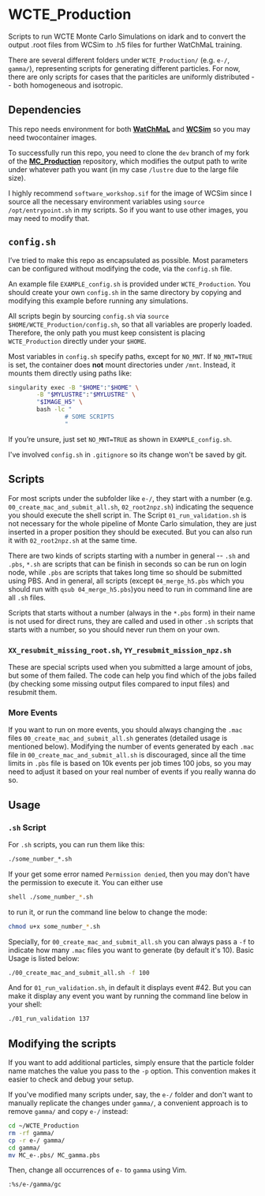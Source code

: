 # WCTE_Production
Scripts to run WCTE Monte Carlo Simulations on idark and to convert the output .root files from WCSim to .h5 files for further WatChMaL training.

There are several different folders under `WCTE_Production/` (e.g. `e-/`, `gamma/`), representing scripts for generating different particles. For now, there are only scripts for cases that the pariticles are uniformly distributed -- both homogeneous and isotropic.


## Dependencies
This repo needs environment for both [**WatChMaL**](https://github.com/WatChMaL/WatChMaL) and [**WCSim**](https://github.com/WCSim/WCSim) so you may need twocontainer images.

To successfully run this repo, you need to clone the `dev` branch of my fork of the [**MC_Production**](https://github.com/PoinRec/MC_Production/tree/dev) repository, which modifies the output path to write under whatever path you want (in my case `/lustre` due to the large file size).
 
I highly recommend `software_workshop.sif` for the image of WCSim since I source all the necessary environment variables using `source /opt/entrypoint.sh` in my scripts. So if you want to use other images, you may need to modify that.


## `config.sh`
I’ve tried to make this repo as encapsulated as possible. Most parameters can be configured without modifying the code, via the `config.sh` file.

An example file `EXAMPLE_config.sh` is provided under `WCTE_Production`. You should create your own `config.sh` in the same directory by copying and modifying this example before running any simulations.

All scripts begin by sourcing `config.sh` via `source $HOME/WCTE_Production/config.sh`, so that all variables are properly loaded. Therefore, the only path you must keep consistent is placing `WCTE_Production` directly under your `$HOME`.

Most variables in `config.sh` specify paths, except for `NO_MNT`. If `NO_MNT=TRUE` is set, the container does **not** mount directories under `/mnt`. Instead, it mounts them directly using paths like:

```bash
singularity exec -B "$HOME":"$HOME" \
        -B "$MYLUSTRE":"$MYLUSTRE" \
        "$IMAGE_H5" \
        bash -lc "
                # SOME SCRIPTS
                "
```

If you’re unsure, just set `NO_MNT=TRUE` as shown in `EXAMPLE_config.sh`.

I've involved `config.sh` in `.gitignore` so its change won't be saved by git.


## Scripts
For most scripts under the subfolder like `e-/`, they start with a number (e.g. `00_create_mac_and_submit_all.sh`, `02_root2npz.sh`) indicating the sequence you should execute the shell script in. The Script `01_run_validation.sh` is not necessary for the whole pipeline of Monte Carlo simulation, they are just inserted in a proper position they should be executed. But you can also run it with `02_root2npz.sh` at the same time.

There are two kinds of scripts starting with a number in general -- `.sh` and `.pbs`, `*.sh` are scripts that can be finish in seconds so can be run on login node, while `.pbs` are scripts that takes long time so should be submitted using PBS. And in general, all scripts (except `04_merge_h5.pbs` which you should run with `qsub 04_merge_h5.pbs`)you need to run in command line are all `.sh` files.

Scripts that starts without a number (always in the `*.pbs` form) in their name is not used for direct runs, they are called and used in other `.sh` scripts that starts with a number, so you should never run them on your own.

### `XX_resubmit_missing_root.sh`, `YY_resubmit_mission_npz.sh`
These are special scripts used when you submitted a large amount of jobs, but some of them failed. The code can help you find which of the jobs failed (by checking some missing output files compared to input files) and resubmit them.


### More Events
If you want to run on more events, you should always changing the `.mac` files `00_create_mac_and_submit_all.sh` generates (detailed usage is mentioned below). Modifying the number of events generated by each `.mac` file in `00_create_mac_and_submit_all.sh` is discouraged, since all the time limits in `.pbs` file is based on 10k events per job times 100 jobs, so you may need to adjust it based on your real number of events if you really wanna do so.

## Usage
### `.sh` Script
For `.sh` scripts, you can run them like this:
```bash
./some_number_*.sh
```

If your get some error named `Permission denied`, then you may don't have the permission to execute it. You can either use

```bash
shell ./some_number_*.sh

```
to run it, or run the command line below to change the mode:

```bash
chmod u+x some_number_*.sh
```

Specially, for `00_create_mac_and_submit_all.sh` you can always pass a `-f` to indicate how many `.mac` files you want to generate (by default it's 10). Basic Usage is listed below:

```bash
./00_create_mac_and_submit_all.sh -f 100
```

And for `01_run_validation.sh`, in default it displays event #42. But you can make it display any event you want by running the command line below in your shell:
```bash
./01_run_validation 137
```


## Modifying the scripts
If you want to add additional particles, simply ensure that the particle folder name matches the value you pass to the `-p` option. This convention makes it easier to check and debug your setup.

If you've modified many scripts under, say, the `e-/` folder and don't want to manually replicate the changes under `gamma/`, a convenient approach is to remove `gamma/` and copy `e-/` instead:

```bash
cd ~/WCTE_Production
rm -rf gamma/
cp -r e-/ gamma/
cd gamma/
mv MC_e-.pbs/ MC_gamma.pbs
```

Then, change all occurrences of `e-` to `gamma` using Vim.

```vim
:%s/e-/gamma/gc
```

